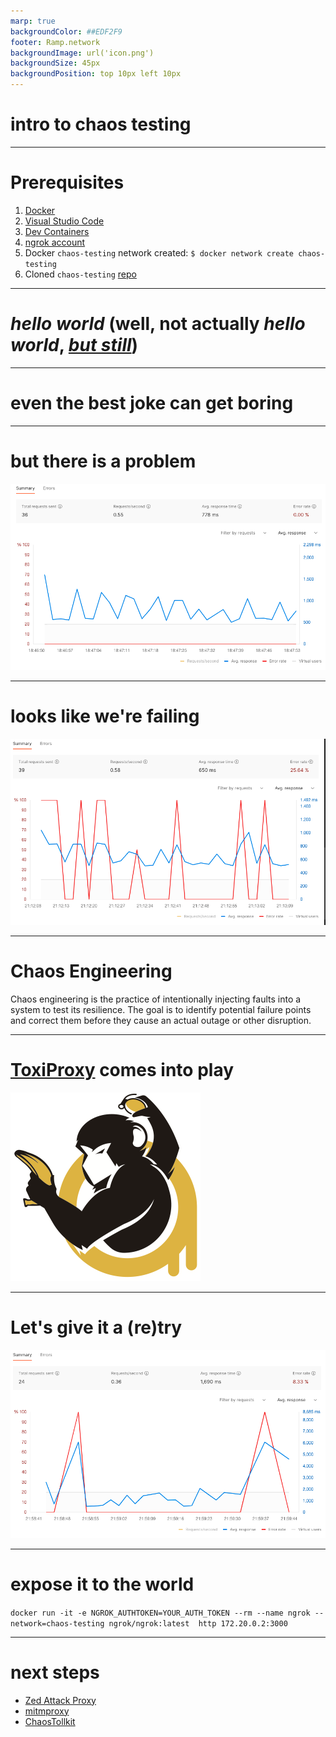 ```yaml
---
marp: true
backgroundColor: ##EDF2F9
footer: Ramp.network
backgroundImage: url('icon.png')
backgroundSize: 45px
backgroundPosition: top 10px left 10px
---
```

# intro to chaos testing
---

# Prerequisites

1. [Docker](https://docs.docker.com/get-docker/) 
2. [Visual Studio Code](https://code.visualstudio.com/download)
3. [Dev Containers](https://marketplace.visualstudio.com/items?itemName=ms-vscode-remote.remote-containers)
4. [ngrok account](https://dashboard.ngrok.com/)
5. Docker `chaos-testing` network created: `$ docker network create chaos-testing`
6. Cloned `chaos-testing` [repo](git@github.com:RampNetwork/chaos-testing.git)
---
# *hello world* (well, not actually *hello world*, *[but still](https://youtu.be/YeMnPyusuBE?t=274)*)


<!-- 
The joke is from Monty Python's "Funniest Joke in the World". 
Luckily, nobody here speaks German, so we are safe 😆
-->
<!-- 
footer: 'branch: main'
-->
---
# even the best joke can get boring

<!-- 
We need to spice up our service, as we are loosing our customers at alarming rate.
-->
<!-- 
footer: 'branch: one_joke_is_not_enough'
-->
---
# but there is a problem
![](jokes_responses.png)
<!-- 
avreage response time is ~700mS. 
But average user gets bored after 750mS, so we're tight.
-->
---
# looks like we're failing
![](errors.png)
<!-- 
Itroducing (aartificial) timeout shows that we have an issue. Question is is it only one, and how can we reproduce it on production.
-->
---
# Chaos Engineering

Chaos engineering is the practice of intentionally injecting faults into a system to test its resilience. 
The goal is to identify potential failure points and correct them before they cause an actual outage or other disruption.

---
# [ToxiProxy](https://github.com/Shopify/toxiproxy) comes into play
![](toxiproxy.png)
<!-- 
Developed by Shopify, Toxiproxy is a framework for simulating network conditions. It's made specifically to work in testing, CI and development environments, supporting deterministic tampering with connections, but with support for randomized chaos and customization.
-->
<!-- 
footer: 'branch: toxiproxy_comes_into_play'
-->
---
# Let's give it a (re)try
![](re-try.png)

<!-- 
We are using axios-retry to fix the situation.
As timeout by default does not trigger retry, we need to make it explicit
  shouldResetTimeout: true,
  retryCondition: (_error) => true
We need to mind if we're not overflooding the system with re-tries, but that's entirely different problem
-->
<!-- 
footer: 'branch: give_it_a_re_try'
-->
---
# expose it to the world
`docker run -it -e NGROK_AUTHTOKEN=YOUR_AUTH_TOKEN --rm --name ngrok --network=chaos-testing ngrok/ngrok:latest  http 172.20.0.2:3000`

<!-- 
Here we are using ngrok to expose our application to the internet. The ip is an actual IP of a running container.
-->
<!--
footer: branch: expose_it_to_the_world
-->
---
# next steps
* [Zed Attack Proxy](https://www.zaproxy.org/)
* [mitmproxy](https://mitmproxy.org/)
* [ChaosTollkit](https://chaostoolkit.org/)
